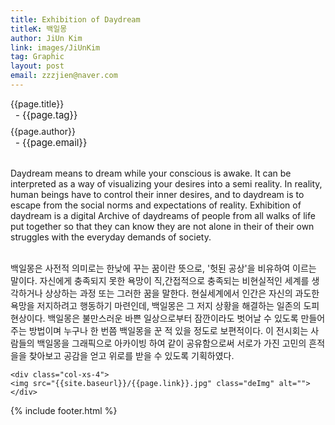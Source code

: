 ```yaml
---
title: Exhibition of Daydream
titleK: 백일몽
author: JiUn Kim
link: images/JiUnKim
tag: Graphic
layout: post
email: zzzjien@naver.com
---	
```


<div class="container">

<div class="deDep">
{{page.title}}<br>
<p style="font-size:15px; margin:0px; padding:0px 0px 0px 8px; margin:0px 0px 8px 0px;">- {{page.tag}}</p>
{{page.author}}<br>
<p style="font-size:15px; margin:0px; padding:0px 0px 0px 8px;">- {{page.email}}</p>
</div>

<br>

<div class="det lato">

<!--영문-->

Daydream means to dream while your conscious is awake. It can be interpreted as a way of  visualizing your desires into a semi reality. In reality, human beings have to control their inner desires, and to daydream is to escape from the social norms and expectations of reality. Exhibition of daydream is a digital Archive of daydreams of people from all walks of life put together so that they can know they are not alone in their  of their own struggles with the everyday demands of society.

<!--영문-->

</div>


<div class="noto">
<!--국문-->

<br>
백일몽은 사전적 의미로는 한낮에 꾸는 꿈이란 뜻으로, '헛된 공상'을 비유하여 이르는 말이다. 자신에게 충족되지 못한 욕망이 직,간접적으로 충족되는 비현실적인 세계를 생각하거나 상상하는 과정 또는 그러한 꿈을 말한다. 현실세계에서 인간은 자신의 과도한 욕망을 저지하려고 행동하기 마련인데, 백일몽은 그 저지 상황을 해결하는 일존의 도피현상이다.  백일몽은 불만스러운 바쁜 일상으로부터 잠깐이라도 벗어날 수 있도록 만들어주는 방법이며 누구나 한 번쯤 백일몽을 꾼 적 있을 정도로 보편적이다. 이 전시회는 사람들의 백일몽을 그래픽으로 아카이빙 하여 같이 공유함으로써 서로가 가진 고민의 흔적을을 찾아보고 공감을 얻고 위로를 받을 수 있도록 기획하였다.

<!--국문-->

</div>

<div class="row noto">
	
	<div class="col-xs-4">
	<img src="{{site.baseurl}}/{{page.link}}.jpg" class="deImg" alt=""></div>
	
</div>

	

</div> 

{% include footer.html %}